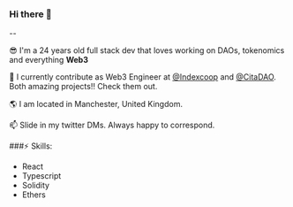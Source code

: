 ### Hi there 👋

--

😎 I'm a 24 years old full stack dev that loves working on DAOs, tokenomics and everything **Web3**

👯 I currently contribute as Web3 Engineer at [@Indexcoop](https://twitter.com/indexcoop) and [@CitaDAO](https://twitter.com/citadao_io). Both amazing projects!! Check them out.

🌎 I am located in Manchester, United Kingdom.

📫 Slide in my twitter DMs. Always happy to correspond.

###⚡ Skills:
- React
- Typescript
- Solidity
- Ethers
